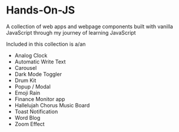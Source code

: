 # Hands-On-JS

A collection of web apps and webpage components built with vanilla JavaScript through my journey of learning JavaScript

Included in this collection is a/an

- Analog Clock
- Automatic Write Text
- Carousel
- Dark Mode Toggler
- Drum Kit
- Popup / Modal
- Emoji Rain
- Finance Monitor app
- Hallelujah Chorus Music Board
- Toast Notification
- Word Blog
- Zoom Effect



